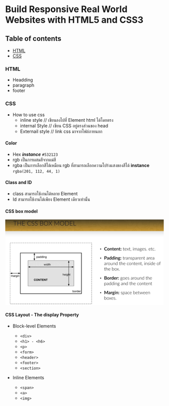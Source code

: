 # Build Responsive Real World Websites with HTML5 and CSS3

## Table of contents

* [HTML](#html)
* [CSS](#css)

### HTML

* Headding
* paragraph
* footer

### CSS

* How to use css  
  * inline style // เขียนลงไปที่ Element html ได้โดยตรง  
  * internal Style // เขียน CSS อยู่ตรงส่วนของ head  
  * Externail style // link css มาจากไฟล์ภายนอก  

#### Color

* Hex ***instance*** `#532123`
* rgb เป็นการผสมสีจากแม่สี
* rgba เป็นการเลือกสีได้เหมือน rgb ที่สามารถเลือกความโปร่งแสงของสีได้ **instance** `rgba(201, 112, 44, 1)`

#### Class and ID

* class สามารถใช้งานได้หลาย Element  
* Id สามารถใช้งานได้เพียง Element เดียวเท่านั้น

#### CSS box model

![css-box-model](assest/img/cssBoxModel.png)

#### CSS Layout - The display Property

* Block-level Elements
  * `<div>`
  * `<h1> - <h6>`
  * `<p>`
  * `<form>`
  * `<header>`
  * `<footer>`
  * `<section>`

* Inline Elements
  * `<span>`
  * `<a>`
  * `<img>`
